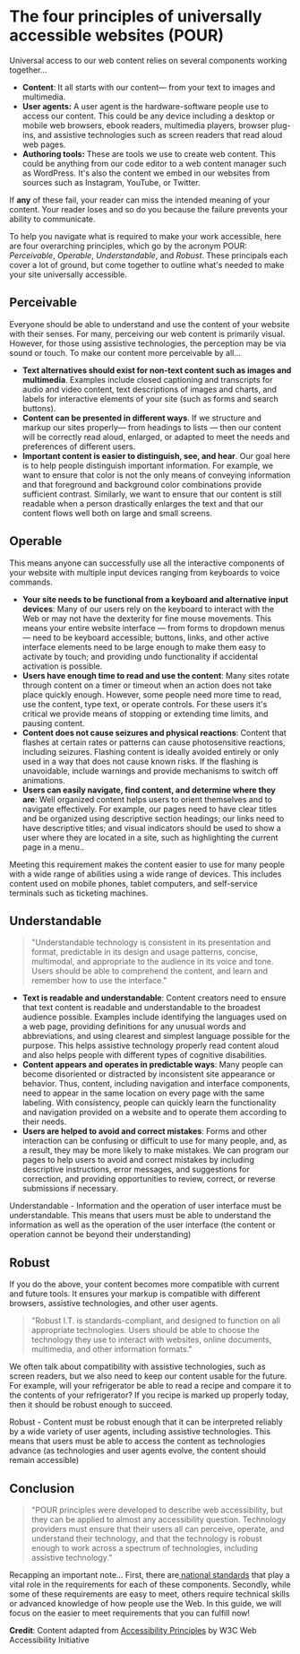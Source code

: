 # The four principles of universally accessible websites \(POUR\)

Universal access to our web content relies on several components working together...

* **Content**: It all starts with our content— from your text to images and multimedia.
* **User agents:** A user agent is the hardware-software people use to access our content. This could be any device including a desktop or mobile web browsers, ebook readers, multimedia players, browser plug-ins, and assistive technologies such as screen readers that read aloud web pages.
* **Authoring tools:** These are tools we use to create web content. This could be anything from our code editor to a web content manager such as WordPress. It's also the content we embed in our websites from sources such as Instagram, YouTube, or Twitter. 

If **any** of these fail, your reader can miss the intended meaning of your content. Your reader loses and so do you because the failure prevents your ability to communicate.

To help you navigate what is required to make your work accessible, here are four overarching principles, which go by the acronym POUR: _Perceivable_, _Operable_, _Understandable_, and _Robust_. These principals each cover a lot of ground, but come together to outline what's needed to make your site universally accessible.

## Perceivable

Everyone should be able to understand and use the content of your website with their senses. For many, perceiving our web content is primarily visual. However, for those using assistive technologies, the perception may be via sound or touch. To make our content more perceivable by all...

* **Text alternatives should exist for non-text content such as images and multimedia**. Examples include closed captioning and transcripts for audio and video content, text descriptions of images and charts, and labels for interactive elements of your site \(such as forms and search buttons\).
* **Content can be presented in different ways**. If we structure and markup our sites properly— from headings to lists — then our content will be correctly read aloud, enlarged, or adapted to meet the needs and preferences of different users.
* **Important content is easier to distinguish, see, and hear**. Our goal here is to help people distinguish important information. For example, we want to ensure that color is not the only means of conveying information and that foreground and background color combinations provide sufficient contrast. Similarly, we want to ensure that our content is still readable when a person drastically enlarges the text and that our content flows well both on large and small screens.

## Operable

This means anyone can successfully use all the interactive components of your website with multiple input devices ranging from keyboards to voice commands.

* **Your site needs to be functional from a keyboard and alternative input devices**: Many of our users rely on the keyboard to interact with the Web or may not have the dexterity for fine mouse movements. This means your entire website interface — from forms to dropdown menus — need to be keyboard accessible; buttons, links, and other active interface elements need to be large enough to make them easy to activate by touch; and providing undo functionality if accidental activation is possible.
* **Users have enough time to read and use the content**: Many sites rotate through content on a timer or timeout when an action does not take place quickly enough. However, some people need more time to read, use the content, type text, or operate controls. For these users it's critical we provide means of stopping or extending time limits, and pausing content.
* **Content does not cause seizures and physical reactions**: Content that flashes at certain rates or patterns can cause photosensitive reactions, including seizures. Flashing content is ideally avoided entirely or only used in a way that does not cause known risks. If the flashing is unavoidable, include warnings and provide mechanisms to switch off animations.
* **Users can easily navigate, find content, and determine where they are**: Well organized content helps users to orient themselves and to navigate effectively. For example, our pages need to have clear titles and be organized using descriptive section headings; our links need to have descriptive titles; and visual indicators should be used to show a user where they are located in a site, such as highlighting the current page in a menu..

Meeting this requirement makes the content easier to use for many people with a wide range of abilities using a wide range of devices. This includes content used on mobile phones, tablet computers, and self-service terminals such as ticketing machines.

## Understandable 

> "Understandable technology is consistent in its presentation and format, predictable in its design and usage patterns, concise, multimodal, and appropriate to the audience in its voice and tone. Users should be able to comprehend the content, and learn and remember how to use the interface."

* **Text is readable and understandable**: Content creators need to ensure that text content is readable and understandable to the broadest audience possible. Examples include identifying the languages used on a web page, providing definitions for any unusual words and abbreviations, and using clearest and simplest language possible for the purpose. This helps assistive technology properly read content aloud and also helps people with different types of cognitive disabilities.
* **Content appears and operates in predictable ways**: Many people can become disoriented or distracted by inconsistent site appearance or behavior. Thus, content, including navigation and interface components, need to appear in the same location on every page with the same labeling. With consistency, people can quickly learn the functionality and navigation provided on a website and to operate them according to their needs.
* **Users are helped to avoid and correct mistakes**: Forms and other interaction can be confusing or difficult to use for many people, and, as a result, they may be more likely to make mistakes. We can program our pages to help users to avoid and correct mistakes by including descriptive instructions, error messages, and suggestions for correction, and providing opportunities to review, correct, or reverse submissions if necessary.

Understandable - Information and the operation of user interface must be understandable. This means that users must be able to understand the information as well as the operation of the user interface \(the content or operation cannot be beyond their understanding\)

## Robust 

If you do the above, your content becomes more compatible with current and future tools. It ensures your markup is compatible with different browsers, assistive technologies, and other user agents. 

> "Robust I.T. is standards-compliant, and designed to function on all appropriate technologies. Users should be able to choose the technology they use to interact with websites, online documents, multimedia, and other information formats."

We often talk about compatibility with assistive technologies, such as screen readers, but we also need to keep our content usable for the future. For example, will your refrigerator be able to read a recipe and compare it to the contents of your refrigerator? If you recipe is marked up properly today, then it should be robust enough to succeed.

Robust - Content must be robust enough that it can be interpreted reliably by a wide variety of user agents, including assistive technologies. This means that users must be able to access the content as technologies advance \(as technologies and user agents evolve, the content should remain accessible\)

## Conclusion

> "POUR principles were developed to describe web accessibility, but they can be applied to almost any accessibility question. Technology providers must ensure that their users all can perceive, operate, and understand their technology, and that the technology is robust enough to work across a spectrum of technologies, including assistive technology."

Recapping an important note... First, there are[ national standards](https://www.w3.org/TR/WCAG21/) that play a vital role in the requirements for each of these components. Secondly, while some of these requirements are easy to meet, others require technical skills or advanced knowledge of how people use the Web. In this guide, we will focus on the easier to meet requirements that you can fulfill now!



**Credit**: Content adapted from [Accessibility Principles](https://www.w3.org/WAI/fundamentals/accessibility-principles/) by W3C Web Accessibility Initiative


